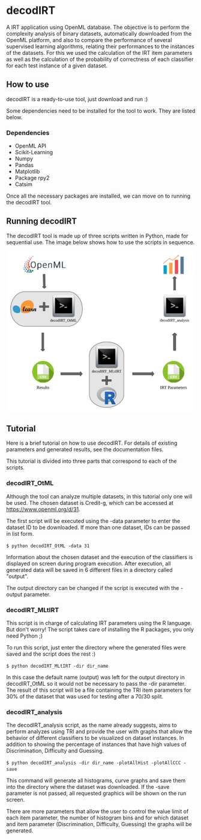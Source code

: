 # decodIRT

A IRT application using OpenML database. The objective is to perform the complexity analysis of binary datasets, automatically downloaded from the OpenML platform, and also to compare the performance of several supervised learning algorithms, relating their performances to the instances of the datasets. For this we used the calculation of the IRT item parameters as well as the calculation of the probability of correctness of each classifier for each test instance of a given dataset.

## How to use

decodIRT is a ready-to-use tool, just download and run :)

Some dependencies need to be installed for the tool to work. They are listed below.

### Dependencies

- OpenML API
- Scikit-Learning
- Numpy
- Pandas
- Matplotlib
- Package rpy2
- Catsim

Once all the necessary packages are installed, we can move on to running the decodIRT tool.

## Running decodIRT

The decodIRT tool is made up of three scripts written in Python, made for sequential use. The image below shows how to use the scripts in sequence.

<img src="https://github.com/LucasFerraroCardoso/IRT_OpenML/raw/master/Fluxograma.png" width="500">

## Tutorial

Here is a brief tutorial on how to use decodIRT. For details of existing parameters and generated results, see the documentation files.

This tutorial is divided into three parts that correspond to each of the scripts.

### decodIRT_OtML

Although the tool can analyze multiple datasets, in this tutorial only one will be used. The chosen dataset is Credit-g, which can be accessed at https://www.openml.org/d/31.

The first script will be executed using the -data parameter to enter the dataset ID to be downloaded. If more than one dataset, IDs can be passed in list form.

`$ python decodIRT_OtML -data 31`

Information about the chosen dataset and the execution of the classifiers is displayed on screen during program execution. After execution, all generated data will be saved in 6 different files in a directory called "output".

The output directory can be changed if the script is executed with the -output parameter.

### decodIRT_MLtIRT

This script is in charge of calculating IRT parameters using the R language. But don't worry! The script takes care of installing the R packages, you only need Python ;)

To run this script, just enter the directory where the generated files were saved and the script does the rest :)

`$ python decodIRT_MLtIRT -dir dir_name`

In this case the default name (output) was left for the output directory in decodIRT_OtML so it would not be necessary to pass the -dir parameter. The result of this script will be a file containing the TRI item parameters for 30% of the dataset that was used for testing after a 70/30 split.

### decodIRT_analysis

The decodIRT_analysis script, as the name already suggests, aims to perform analyzes using TRI and provide the user with graphs that allow the behavior of different classifiers to be visualized on dataset instances. In addition to showing the percentage of instances that have high values of Discrimination, Difficulty and Guessing.

`$ python decodIRT_analysis -dir dir_name -plotAllHist -plotAllCCC -save`

This command will generate all histograms, curve graphs and save them into the directory where the dataset was downloaded. If the -save parameter is not passed, all requested graphics will be shown on the run screen.

There are more parameters that allow the user to control the value limit of each item parameter, the number of histogram bins and for which dataset and item parameter (Discrimination, Difficulty, Guessing) the graphs will be generated.
